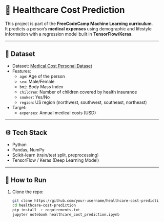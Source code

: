 # 🏥 Healthcare Cost Prediction

This project is part of the **FreeCodeCamp Machine Learning curriculum**.  
It predicts a person’s **medical expenses** using demographic and lifestyle information with a regression model built in **TensorFlow/Keras**.

---

## 📌 Dataset
- Dataset: [Medical Cost Personal Dataset](https://raw.githubusercontent.com/stedy/Machine-Learning-with-R-datasets/master/insurance.csv)  
- Features:
  - `age`: Age of the person  
  - `sex`: Male/Female  
  - `bmi`: Body Mass Index  
  - `children`: Number of children covered by health insurance  
  - `smoker`: Yes/No  
  - `region`: US region (northwest, southwest, southeast, northeast)  
- Target:
  - `expenses`: Annual medical costs (USD)  

---

## ⚙️ Tech Stack
- Python  
- Pandas, NumPy  
- Scikit-learn (train/test split, preprocessing)  
- TensorFlow / Keras (Deep Learning Model)  

---

## 🚀 How to Run
1. Clone the repo:
   ```bash
   git clone https://github.com/your-username/healthcare-cost-prediction.git
   cd healthcare-cost-prediction
   pip install -r requirements.txt
   jupyter notebook healthcare_cost_prediction.ipynb
